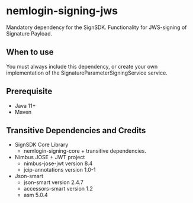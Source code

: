 # nemlogin-signing-jws

Mandatory dependency for the SignSDK. Functionality for JWS-signing of Signature Payload.

## When to use

You must always include this dependency, or create your own implementation of the SignatureParameterSigningService service.

## Prerequisite

* Java 11+ 
* Maven

## Transitive Dependencies and Credits

* SignSDK Core Library
  * nemlogin-signing-core + transitive dependencies.
* Nimbus JOSE + JWT project
  * nimbus-jose-jwt version 8.4
  * jcip-annotations version 1.0-1
* Json-smart
  * json-smart version 2.4.7
  * accessors-smart version 1.2
  * asm 5.0.4
